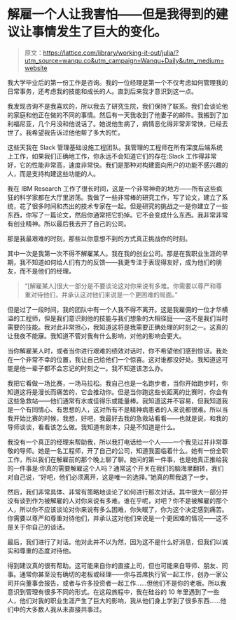 # 解雇一个人让我害怕——但是我得到的建议让事情发生了巨大的变化。

> 原文：<https://lattice.com/library/working-it-out/julia/?utm_source=wanqu.co&utm_campaign=Wanqu+Daily&utm_medium=website>

我大学毕业后的第一份工作是咨询。我的一位经理是第一个不仅考虑如何管理我的日常事务，还考虑我的技能和成长的人。直到后来我才意识到这一点。

我发现咨询不是我喜欢的，所以我去了研究生院，我们保持了联系。我们会谈论他的家庭和他正在做的不同的事情。然后有一天我收到了他妻子的邮件。我搬到了加利福尼亚，几个月没和他说话了。她说他生病了，病情恶化得非常非常快，已经去世了。我希望我告诉过他他帮了多大的忙。

这些天我在 Slack 管理基础设施工程团队。我管理的工程师在所有深度后端系统上工作，如果我们正确地工作，你永远不会知道它们的存在:Slack 工作得非常好，它的性能非常高，速度非常快。我们是那种对构建面向用户的功能不感兴趣的人，而是支持构建这些功能的人。

我在 IBM Research 工作了很长时间，这是一个非常神奇的地方——所有这些疯狂的科学家都在大厅里游荡。我做了一些非常棒的研究工作，写了论文，建立了系统，花了很多时间和杰出的技术专家在一起。但是研究的挑战之一是你建立了一些东西，你写了一篇论文，然后你通常把它扔掉。它不会变成什么东西。我非常非常有创业精神。所以最后我去开了自己的公司。

那是我最艰难的时刻，那些以你意想不到的方式真正挑战你的时刻。

其中一次是我第一次不得不解雇某人。我在我的创业公司。那是在我职业生涯的早期，我不知道如何给人们有力的反馈——我更专注于表现得友好，成为他们的朋友，而不是他们的经理。

> “[解雇某人]很大一部分是不要谈论这对你来说有多难。你需要以尊严和尊重对待他们，并承认这对他们来说是一个更困难的局面。”

但是过了一段时间，我的团队中有一个人我不得不离开。这是我雇佣的一位才华横溢的工程师，但是我们意识到他的技能与我们想象的大相径庭——这不是我们当时需要的技能。我对此非常担心，我知道这将是我需要正确处理的时刻之一。这真的让我夜不能寐。我知道不管对我有什么影响，对他的影响会更大。

当你解雇某人时，或者当你进行艰难的绩效对话时，你不希望他们感到惊讶。我处在一个非常不幸的位置，我让自己给他们一个惊喜。这对谁都没好处。我知道这可能是他一辈子都不会忘记的时刻之一。我不知道该怎么办。

我把它看做一场比赛，一场马拉松。我自己也是一名跑步者，当你开始跑步时，你知道这将是漫长而痛苦的，它会推动你。但是当你跑这些长距离的比赛时，你会有这些急救站——他们通常有水或佳得乐或能量棒。我知道这并不容易，但我知道我是一个有同情心、有思想的人，这对所有不是精神病患者的人来说都很难。所以当我开始比赛的时候，我想，好吧，我最好去我的急救站看看——也就是说，和我的导师谈谈，看看该怎么做。我知道有剧本，只是不知道是什么。

我没有一个真正的经理来帮助我，所以我打电话给一个人——一个我见过并非常尊敬的导师。她是一名工程师，开了自己的公司，知道我面临着什么。她有一份全职工作，所以我们在解雇前的那个晚上聊了聊。她问的第一件事，也是她真正推给我的一件事是:你真的需要解雇这个人吗？通常这个开关在我们的脑海里翻转，我们对自己说，“好吧，他们必须离开，这是唯一的选择。”她真的帮我退了一步。

然后，我们非常具体、非常有策略地谈论了如何进行那次对话。其中很大一部分并没有谈到作为被解雇的人对你来说有多难。谁在乎呢，对吧？你不是被解雇的那个人，所以你不应该谈论对你来说有多么困难，你失眠了，你为这个决定感到痛苦。你需要以尊严和尊重对待他们，并承认这对他们来说是一个更困难的情况——这不是关于你自己的谈话。

最后，我们进行了对话。他对此并不以为然，因为这不是什么好消息，但我们以诚实和尊重的态度对待他。

得到建议真的很有帮助。这可能来自你的直接上司，但也可能来自导师、朋友、同事。通常你甚至没有确切的老板或经理——你与首席执行官一起工作，创办一家公司并向董事会报告，或者与许多投资者一起工作……但他们不是你的老板。所以我意识到管理有很多不同的形式。在这段旅程中，我在硅谷的 10 年里遇到了一些人，他们对我的职业生涯产生了巨大的影响，我从他们身上学到了很多东西……他们中的大多数人我从未直接共事过。